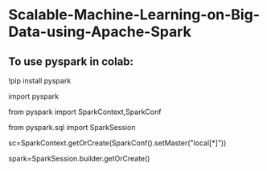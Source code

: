 # Scalable-Machine-Learning-on-Big-Data-using-Apache-Spark

## To use pyspark in colab:

 !pip install pyspark
 
 import pyspark
 
 from pyspark import SparkContext,SparkConf
 
 from pyspark.sql import SparkSession
 
 sc=SparkContext.getOrCreate(SparkConf().setMaster("local[*]"))
 
 spark=SparkSession.builder.getOrCreate()
